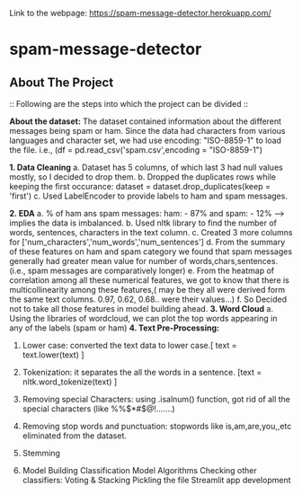 Link to the webpage: https://spam-message-detector.herokuapp.com/
# spam-message-detector
## About The Project
:: Following are the steps into which the project can be divided ::

**About the dataset:**
The dataset contained information about the different messages being spam or ham.
Since the data had characters from various languages and character set, we had use encoding: "ISO-8859-1" to load the file.
i.e., (df = pd.read_csv('spam.csv',encoding = "ISO-8859-1")

**1. Data Cleaning**
a. Dataset has 5 columns, of which last 3 had null values mostly, so I decided to drop them.
b. Dropped the duplicates rows while keeping the first occurance: dataset = dataset.drop_duplicates(keep = 'first')
c. Used LabelEncoder to provide labels to ham and spam messages.
 
**2. EDA**
a. % of ham ans spam messages: ham: - 87% and spam: - 12% --> implies the data is imbalanced.
b. Used nltk library to find the number of words, sentences, characters in the text column.
c. Created 3 more columns for ['num_characters','num_words','num_sentences']
d. From the summary of these features on ham and spam category we found that spam messages generally had greater mean value for number of words,chars,sentences.(i.e., spam messages are comparatively longer)
e. From the heatmap of correlation among all these numerical features, we got to know that there is multicollinearity among these features,( may be they all were derived form the same text columns. 0.97, 0.62, 0.68.. were their values...)
f. So Decided not to take all those features in model building ahead.
**3. Word Cloud**
a. Using the libraries of wordcloud, we can plot the top words appearing in any of the labels (spam or ham)
**4. Text Pre-Processing:**
   1. Lower case: converted the text data to lower case.[ text = text.lower(text) ]
   2. Tokenization: it separates the all the words in a sentence. [text = nltk.word_tokenize(text) ]
   3. Removing special Characters: using .isalnum() function, got rid of all the special characters (like %%$*#$@!.......)
   4. Removing stop words and punctuation: stopwords like is,am,are,you,,etc eliminated from the dataset.
   5. Stemming

5. Model Building
Classification Model Algorithms
Checking other classifiers: Voting & Stacking
Pickling the file
Streamlit app development
